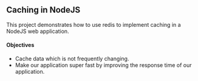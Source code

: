 ## Caching in NodeJS

This project demonstrates how to use redis to implement caching in a NodeJS web application.

#### Objectives
- Cache data which is not frequently changing.
- Make our application super fast by improving the response time of our application.